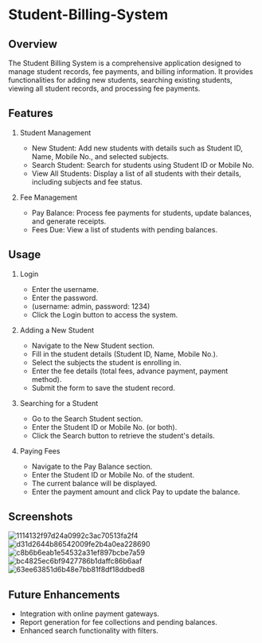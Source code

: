 # Student-Billing-System

## Overview
The Student Billing System is a comprehensive application designed to manage student records, fee payments, and billing information. It provides functionalities for adding new students, searching existing students, viewing all student records, and processing fee payments.

## Features
1. Student Management
    - New Student: Add new students with details such as Student ID, Name, Mobile No., and selected subjects.
    - Search Student: Search for students using Student ID or Mobile No.
    - View All Students: Display a list of all students with their details, including subjects and fee status.

2. Fee Management
    - Pay Balance: Process fee payments for students, update balances, and generate receipts.
    - Fees Due: View a list of students with pending balances.

## Usage
1. Login
    - Enter the username.
    - Enter the password.
    - (username: admin, password: 1234)
    - Click the Login button to access the system.

2. Adding a New Student
    - Navigate to the New Student section.
    - Fill in the student details (Student ID, Name, Mobile No.).
    - Select the subjects the student is enrolling in.
    - Enter the fee details (total fees, advance payment, payment method).
    - Submit the form to save the student record.

3. Searching for a Student
    - Go to the Search Student section.
    - Enter the Student ID or Mobile No. (or both).
    - Click the Search button to retrieve the student's details.

4. Paying Fees
    - Navigate to the Pay Balance section.
    - Enter the Student ID or Mobile No. of the student.
    - The current balance will be displayed.
    - Enter the payment amount and click Pay to update the balance.

## Screenshots
![1114132f97d24a0992c3ac70513fa2f4](https://github.com/user-attachments/assets/521fb823-c181-40f1-b444-ad7eedc6412d)
![d31d2644b86542009fe2b4a0ea228690](https://github.com/user-attachments/assets/e0fe6412-ac98-45b6-8fc4-39009206d27c)
![c8b6b6eab1e54532a31ef897bcbe7a59](https://github.com/user-attachments/assets/032f0c9a-0623-4244-8e28-cd7d7914c1fe)
![bc4825ec6bf9427786b1daffc86b6aaf](https://github.com/user-attachments/assets/71bd9d91-6a41-4727-8883-9ef3611a7dfa)
![63ee63851d6b48e7bb81f8df18ddbed8](https://github.com/user-attachments/assets/e11fbdd3-ebe0-46c3-80a2-eceb72610d3b)

## Future Enhancements
  - Integration with online payment gateways.
  - Report generation for fee collections and pending balances.
  - Enhanced search functionality with filters.

